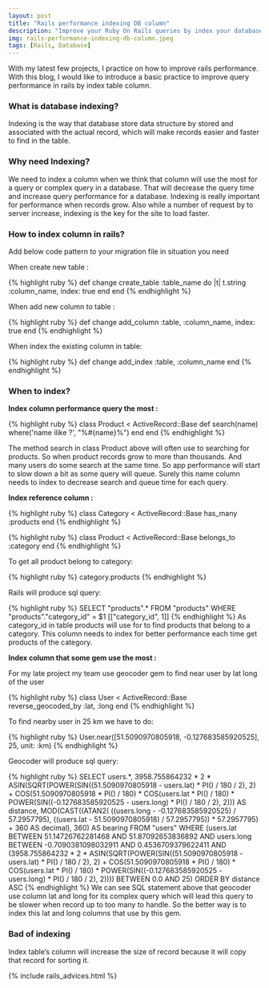 ```yaml
---
layout: post
title: "Rails performance indexing DB column"
description: "Improve your Ruby On Rails queries by index your database columns"
img: rails-performance-indexing-db-column.jpeg
tags: [Rails, Database]
---
```


With my latest few projects, I practice on how to improve rails performance. With this blog, I would like to introduce a basic practice to improve query performance in rails by index table column.

### What is database indexing?

Indexing is the way that database store data structure by stored and associated with the actual record, which will make records easier and faster to find in the table.

### Why need Indexing?

We need to index a column when we think that column will use the most for a query or complex query in a database. That will decrease the query time and increase query performance for a database. Indexing is really important for performance when records grow. Also while a number of request by to server increase, indexing is the key for  the site to load faster.

### How to index column in rails?

Add below code pattern to your migration file in situation you need

When create new table :

{% highlight ruby %}
def change
  create_table :table_name do |t|
    t.string :column_name, index: true
  end
end
{% endhighlight %}

When add new column to table :

{% highlight ruby %}
def change
  add_column :table, :column_name, index: true
end
{% endhighlight %}

When index the existing column in table:

{% highlight ruby %}
def change
  add_index :table, :column_name
end
{% endhighlight %}

### When to index?

**Index column performance query the most :**

{% highlight ruby %}
class Product < ActiveRecord::Base
  def search(name)
    where('name ilike ?', "%#{name}%")
  end
end
{% endhighlight %}

The method search in class Product above will often use to searching for products. So when product records grow to more than thousands. And many users do some search at the same time. So app performance will start to slow down a bit as some query will queue. Surely this name column needs to index to decrease search and queue time for each query.

**Index reference column :**

{% highlight ruby %}
class Category < ActiveRecord::Base
  has_many :products
end
{% endhighlight %}


{% highlight ruby %}
class Product < ActiveRecord::Base
  belongs_to :category
end
{% endhighlight %}

To get all product belong to category:

{% highlight ruby %}
category.products
{% endhighlight %}

Rails will produce sql query:

{% highlight ruby %}
SELECT "products".* FROM "products" WHERE "products"."category_id" = $1  [["category_id", 1]]
{% endhighlight %}
As category_id in table products will use for to find products that belong to a category. This column needs to index for better performance each time get products of the category.

**Index column that some gem use the most :**

For my late project my team use geocoder gem to find near user by lat long of the user

{% highlight ruby %}
class User < ActiveRecord::Base
  reverse_geocoded_by :lat, :long
end
{% endhighlight %}

To find nearby user in 25 km we have to do:

{% highlight ruby %}
User.near([51.5090970805918, -0.127683585920525], 25, unit: :km)
{% endhighlight %}

Geocoder will produce sql query:

{% highlight ruby %}
SELECT users.*, 3958.755864232 * 2 * ASIN(SQRT(POWER(SIN((51.5090970805918 - users.lat) * PI() / 180 / 2), 2) + COS(51.5090970805918 * PI() / 180) * COS(users.lat * PI() / 180) * POWER(SIN((-0.127683585920525 - users.long) * PI() / 180 / 2), 2))) AS distance, MOD(CAST((ATAN2( ((users.long - -0.127683585920525) / 57.2957795), ((users.lat - 51.5090970805918) / 57.2957795)) * 57.2957795) + 360 AS decimal), 360) AS bearing FROM "users" WHERE (users.lat BETWEEN 51.14726762281468 AND 51.87092653836892 AND users.long BETWEEN -0.7090381098032911 AND 0.4536709379622411 AND (3958.755864232 * 2 * ASIN(SQRT(POWER(SIN((51.5090970805918 - users.lat) * PI() / 180 / 2), 2) + COS(51.5090970805918 * PI() / 180) * COS(users.lat * PI() / 180) * POWER(SIN((-0.127683585920525 - users.long) * PI() / 180 / 2), 2)))) BETWEEN 0.0 AND 25)  ORDER BY distance ASC
{% endhighlight %}
We can see SQL statement above that geocoder use column lat and long for its complex query which will lead this query to be slower when record up to too many to handle. So the better way is to index this lat and long columns that use by this gem.
### Bad of indexing
Index table’s column will increase the size of record because it will copy that record for sorting it.


{% include rails_advices.html %}
